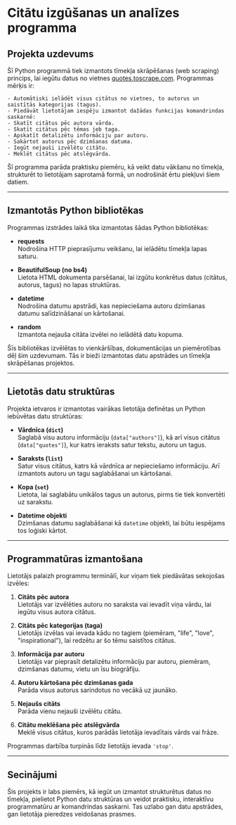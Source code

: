 # Citātu izgūšanas un analīzes programma

## Projekta uzdevums

Šī Python programmā tiek izmantots tīmekļa skrāpēšanas (web scraping) princips, lai iegūtu datus no vietnes [quotes.toscrape.com](https://quotes.toscrape.com). Programmas mērķis ir:

	- Automātiski ielādēt visus citātus no vietnes, to autorus un saistītās kategorijas (tagus).
	- Piedāvāt lietotājam iespēju izmantot dažādas funkcijas komandrindas saskarnē:
 	- Skatīt citātus pēc autora vārda.
	- Skatīt citātus pēc tēmas jeb taga.
 	- Apskatīt detalizētu informāciju par autoru.
  	- Sakārtot autorus pēc dzimšanas datuma.
  	- Iegūt nejauši izvēlētu citātu.
  	- Meklēt citātus pēc atslēgvārda.

Šī programma parāda praktisku piemēru, kā veikt datu vākšanu no tīmekļa, strukturēt to lietotājam saprotamā formā, un nodrošināt ērtu piekļuvi šiem datiem.

---

## Izmantotās Python bibliotēkas

Programmas izstrādes laikā tika izmantotas šādas Python bibliotēkas:

- **requests**  
  Nodrošina HTTP pieprasījumu veikšanu, lai ielādētu tīmekļa lapas saturu.

- **BeautifulSoup (no bs4)**  
  Lietota HTML dokumenta parsēšanai, lai izgūtu konkrētus datus (citātus, autorus, tagus) no lapas struktūras.

- **datetime**  
  Nodrošina datumu apstrādi, kas nepieciešama autoru dzimšanas datumu salīdzināšanai un kārtošanai.

- **random**  
  Izmantota nejauša citāta izvēlei no ielādētā datu kopuma.

Šīs bibliotēkas izvēlētas to vienkāršības, dokumentācijas un piemērotības dēļ šim uzdevumam. Tās ir bieži izmantotas datu apstrādes un tīmekļa skrāpēšanas projektos.

---

## Lietotās datu struktūras

Projekta ietvaros ir izmantotas vairākas lietotāja definētas un Python iebūvētas datu struktūras:

- **Vārdnīca (`dict`)**  
  Saglabā visu autoru informāciju (`data["authors"]`), kā arī visus citātus (`data["quotes"]`), kur katrs ieraksts satur tekstu, autoru un tagus.

- **Saraksts (`list`)**  
  Satur visus citātus, katrs kā vārdnīca ar nepieciešamo informāciju. Arī izmantots autoru un tagu saglabāšanai un kārtošanai.

- **Kopa (`set`)**  
  Lietota, lai saglabātu unikālos tagus un autorus, pirms tie tiek konvertēti uz sarakstu.

- **Datetime objekti**  
  Dzimšanas datumu saglabāšanai kā `datetime` objekti, lai būtu iespējams tos loģiski kārtot.

---

## Programmatūras izmantošana

Lietotājs palaizh programmu terminālī, kur viņam tiek piedāvātas sekojošas izvēles:

1. **Citāts pēc autora**  
   Lietotājs var izvēlēties autoru no saraksta vai ievadīt viņa vārdu, lai iegūtu visus autora citātus.

2. **Citāts pēc kategorijas (taga)**  
   Lietotājs izvēlas vai ievada kādu no tagiem (piemēram, "life", "love", "inspirational"), lai redzētu ar šo tēmu saistītos citātus.

3. **Informācija par autoru**  
   Lietotājs var pieprasīt detalizētu informāciju par autoru, piemēram, dzimšanas datumu, vietu un īsu biogrāfiju.

4. **Autoru kārtošana pēc dzimšanas gada**  
   Parāda visus autorus sarindotus no vecākā uz jaunāko.

5. **Nejaušs citāts**  
   Parāda vienu nejauši izvēlētu citātu.

6. **Citātu meklēšana pēc atslēgvārda**  
   Meklē visus citātus, kuros parādās lietotāja ievadītais vārds vai frāze.

Programmas darbība turpinās līdz lietotājs ievada `'stop'`.

---

## Secinājumi

Šis projekts ir labs piemērs, kā iegūt un izmantot strukturētus datus no tīmekļa, pielietot Python datu struktūras un veidot praktisku, interaktīvu programmatūru ar komandrindas saskarni. Tas uzlabo gan datu apstrādes, gan lietotāja pieredzes veidošanas prasmes.


